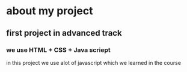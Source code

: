# about my project

## first project in advanced track

### we use HTML + CSS + Java scriept

in this project we use alot of javascript which we learned in the course
